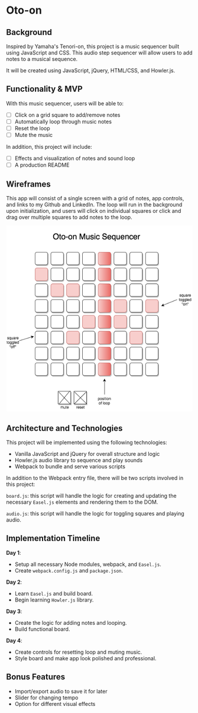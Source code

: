 # Oto-on

## Background

Inspired by Yamaha's Tenori-on, this project is a music sequencer built using JavaScript and CSS. This audio step sequencer will allow users to add notes to a musical sequence.


It will be created using JavaScript, jQuery, HTML/CSS, and Howler.js.

## Functionality & MVP

With this music sequencer, users will be able to:

- [ ] Click on a grid square to add/remove notes
- [ ] Automatically loop through music notes
- [ ] Reset the loop
- [ ] Mute the music

In addition, this project will include:
- [ ] Effects and visualization of notes and sound loop
- [ ] A production README

## Wireframes

This app will consist of a single screen with a grid of notes, app controls, and links to my Github and LinkedIn. The loop will run in the background upon initialization, and users will click on individual squares or click and drag over multiple squares to add notes to the loop.

![wireframes](docs/wireframes/main.png)

## Architecture and Technologies

This project will be implemented using the following technologies:

* Vanilla JavaScript and jQuery for overall structure and logic
* Howler.js audio library to sequence and play sounds
* Webpack to bundle and serve various scripts

In addition to the Webpack entry file, there will be two scripts involved in this project:

`board.js`: this script will handle the logic for creating and updating the necessary `Easel.js` elements and rendering them to the DOM.

`audio.js`: this script will handle the logic for toggling squares and playing audio.

## Implementation Timeline

**Day 1**:
- Setup all necessary Node modules, webpack, and `Easel.js`.
- Create `webpack.config.js` and `package.json`.

**Day 2**:
- Learn `Easel.js` and build board.
- Begin learning `Howler.js` library.

**Day 3**:
- Create the logic for adding notes and looping.  
- Build functional board.

**Day 4**:
- Create controls for resetting loop and muting music.
- Style board and make app look polished and professional.

## Bonus Features

- Import/export audio to save it for later
- Slider for changing tempo
- Option for different visual effects
